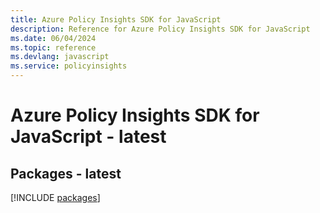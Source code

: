 ```yaml
---
title: Azure Policy Insights SDK for JavaScript
description: Reference for Azure Policy Insights SDK for JavaScript
ms.date: 06/04/2024
ms.topic: reference
ms.devlang: javascript
ms.service: policyinsights
---
```

# Azure Policy Insights SDK for JavaScript - latest
## Packages - latest
[!INCLUDE [packages](policy-insights-index.md)]